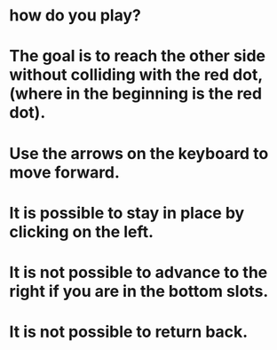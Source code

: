 # how do you play?

# The goal is to reach the other side without colliding with the red dot, (where in the beginning is the red dot).

# Use the arrows on the keyboard to move forward.

# It is possible to stay in place by clicking on the left.

# It is not possible to advance to the right if you are in the bottom slots.

# It is not possible to return back.
